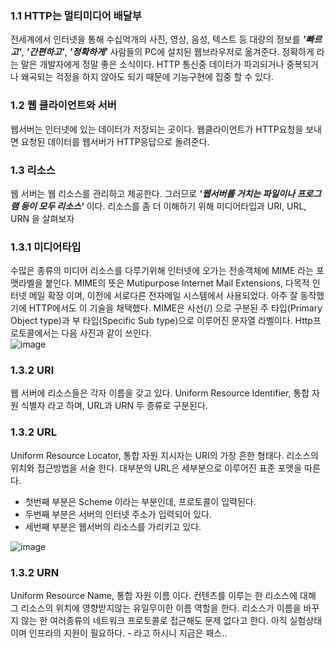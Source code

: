 ### 1.1 HTTP는 멀티미디어 배달부

전세계에서 인터넷을 통해 수십억개의 사진, 영상, 음성, 텍스트 등 대량의 정보를 ***'빠르고'***, ***'간편하고'***, ***'정확하게'*** 사람들의 PC에 설치된 웹브라우저로 옮겨준다.
정확하게 라는 말은 개발자에게 정말 좋은 소식이다. HTTP 통신중 데이터가 파괴되거나 중복되거나 왜곡되는 걱정을 하지 않아도 되기 때문에 기능구현에 집중 할 수 있다.

### 1.2 웹 클라이언트와 서버

웹서버는 인터넷에 있는 데이터가 저장되는 곳이다.
웹클라이언트가 HTTP요청을 보내면 요청된 데이터를 웹서버가 HTTP응답으로 돌려준다.

### 1.3 리소스
웹 서버는 웹 리소스를 관리하고 제공한다. 그러므로 ***'웹서버를 거치는 파일이나 프로그램 등이 모두 리소스'*** 이다.
리소스를 좀 더 이해하기 위해 미디어타입과 URI, URL, URN 을 살펴보자

### 1.3.1 미디어타입
수많은 종류의 미디어 리소스를 다루기위해 인터넷에 오가는 전송객체에 MIME 라는 포맷라벨을 붙인다. 
MIME의 뜻은 Mutipurpose Internet Mail Extensions, 다목적 인터넷 메일 확장 이며, 이전에 서로다른 전자메일 시스템에서 사용되었다. 아주 잘 동작했기에 HTTP에서도 이 기술을 채택했다.
MIME은 사선(/) 으로 구분된 주 타입(Primary Object type)과 부 타입(Specific Sub type)으로 이루어진 문자열 라벨이다.
Http프로토콜에서는 다음 사진과 같이 쓰인다.  
![image](https://github.com/jsk2606/The-Definitive-Guide-Http/blob/main/images/MIME.png?raw=true)

### 1.3.2 URI
웹 서버에 리소스들은 각자 이름을 갖고 있다. Uniform Resource Identifier, 통합 자원 식별자 라고 하며, URL과 URN 두 종류로 구분된다.

### 1.3.2 URL
Uniform Resource Locator, 통합 자원 지시자는 URI의 가장 흔한 형태다. 리소스의 위치와 접근방법을 서술 한다. 대부분의 URL은 세부분으로 이루어진 표준 포맷을 따른다.
* 첫번째 부분은 Scheme 이라는 부분인데, 프로토콜이 입력된다.
* 두번째 부분은 서버의 인터넷 주소가 입력되어 있다.
* 세번째 부분은 웹서버의 리소스를 가리키고 있다.

![image](https://github.com/jsk2606/The-Definitive-Guide-Http/blob/main/images/URL.jpg?raw=true)

### 1.3.2 URN
Uniform Resource Name, 통합 자원 이름 이다.
컨텐츠를 이루는 한 리소스에 대해 그 리소스의 위치에 영향받지않는 유일무이한 이름 역할을 한다.
리소스가 이름을 바꾸지 않는 한 여러종류의 네트워크 프로토콜로 접근해도 문제 없다고 한다.
아직 실험상태이며 인프라의 지원이 필요하다. - 라고 하시니 지금은 패스..

